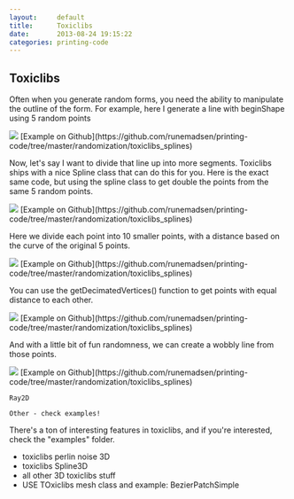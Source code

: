 ```yaml
---
layout:     default
title:      Toxiclibs
date:       2013-08-24 19:15:22
categories: printing-code
---
```


Toxiclibs
---------

Often when you generate random forms, you need the ability to manipulate the outline of the form. For example, here I generate a line with beginShape using 5 random points

<img src="{{ imageproxy_url }}/toxiclibs_splines_1-2fbb9c654b1d7c954b18263f149c3ee3.jpg"  />
[Example on Github](https://github.com/runemadsen/printing-code/tree/master/randomization/toxiclibs_splines)

Now, let's say I want to divide that line up into more segments. Toxiclibs ships with a nice Spline class that can do this for you. Here is the exact same code, but using the spline class to get double the points from the same 5 random points.

<img src="{{ imageproxy_url }}/toxiclibs_splines_2-f6eaf273ef3a7a01858c257820c65961.jpg"  />
[Example on Github](https://github.com/runemadsen/printing-code/tree/master/randomization/toxiclibs_splines)

Here we divide each point into 10 smaller points, with a distance based on the curve of the original 5 points.

<img src="{{ imageproxy_url }}/toxiclibs_splines_3-cf23442ea6945096d744b0b0a30f854e.jpg"  />
[Example on Github](https://github.com/runemadsen/printing-code/tree/master/randomization/toxiclibs_splines)

You can use the getDecimatedVertices() function to get points with equal distance to each other.

<img src="{{ imageproxy_url }}/toxiclibs_splines_4-bae143d4541580f6ea0b50c748bc1d52.jpg"  />
[Example on Github](https://github.com/runemadsen/printing-code/tree/master/randomization/toxiclibs_splines)

And with a little bit of fun randomness, we can create a wobbly line from those points.

<img src="{{ imageproxy_url }}/toxiclibs_splines_5-f629d64f1aaf9723b28ee749296678d4.jpg"  />
[Example on Github](https://github.com/runemadsen/printing-code/tree/master/randomization/toxiclibs_splines)

	Ray2D

	Other - check examples!

There's a ton of interesting features in toxiclibs, and if you're interested, check the "examples" folder.

* toxiclibs perlin noise 3D
* toxiclibs Spline3D
* all other 3D toxiclibs stuff
* USE TOxiclibs mesh class and example: BezierPatchSimple